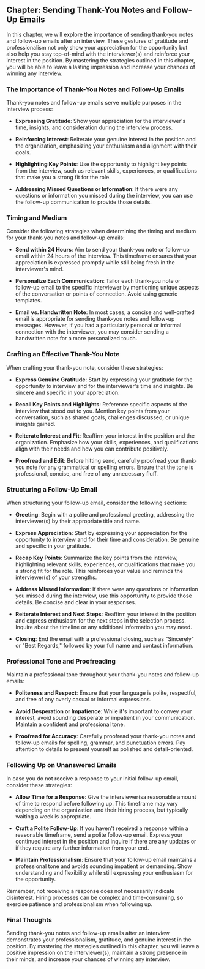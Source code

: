 Chapter: Sending Thank-You Notes and Follow-Up Emails
-----------------------------------------------------

In this chapter, we will explore the importance of sending thank-you notes and follow-up emails after an interview. These gestures of gratitude and professionalism not only show your appreciation for the opportunity but also help you stay top-of-mind with the interviewer(s) and reinforce your interest in the position. By mastering the strategies outlined in this chapter, you will be able to leave a lasting impression and increase your chances of winning any interview.

### The Importance of Thank-You Notes and Follow-Up Emails

Thank-you notes and follow-up emails serve multiple purposes in the interview process:

* **Expressing Gratitude**: Show your appreciation for the interviewer's time, insights, and consideration during the interview process.

* **Reinforcing Interest**: Reiterate your genuine interest in the position and the organization, emphasizing your enthusiasm and alignment with their goals.

* **Highlighting Key Points**: Use the opportunity to highlight key points from the interview, such as relevant skills, experiences, or qualifications that make you a strong fit for the role.

* **Addressing Missed Questions or Information**: If there were any questions or information you missed during the interview, you can use the follow-up communication to provide those details.

### Timing and Medium

Consider the following strategies when determining the timing and medium for your thank-you notes and follow-up emails:

* **Send within 24 Hours**: Aim to send your thank-you note or follow-up email within 24 hours of the interview. This timeframe ensures that your appreciation is expressed promptly while still being fresh in the interviewer's mind.

* **Personalize Each Communication**: Tailor each thank-you note or follow-up email to the specific interviewer by mentioning unique aspects of the conversation or points of connection. Avoid using generic templates.

* **Email vs. Handwritten Note**: In most cases, a concise and well-crafted email is appropriate for sending thank-you notes and follow-up messages. However, if you had a particularly personal or informal connection with the interviewer, you may consider sending a handwritten note for a more personalized touch.

### Crafting an Effective Thank-You Note

When crafting your thank-you note, consider these strategies:

* **Express Genuine Gratitude**: Start by expressing your gratitude for the opportunity to interview and for the interviewer's time and insights. Be sincere and specific in your appreciation.

* **Recall Key Points and Highlights**: Reference specific aspects of the interview that stood out to you. Mention key points from your conversation, such as shared goals, challenges discussed, or unique insights gained.

* **Reiterate Interest and Fit**: Reaffirm your interest in the position and the organization. Emphasize how your skills, experiences, and qualifications align with their needs and how you can contribute positively.

* **Proofread and Edit**: Before hitting send, carefully proofread your thank-you note for any grammatical or spelling errors. Ensure that the tone is professional, concise, and free of any unnecessary fluff.

### Structuring a Follow-Up Email

When structuring your follow-up email, consider the following sections:

* **Greeting**: Begin with a polite and professional greeting, addressing the interviewer(s) by their appropriate title and name.

* **Express Appreciation**: Start by expressing your appreciation for the opportunity to interview and for their time and consideration. Be genuine and specific in your gratitude.

* **Recap Key Points**: Summarize the key points from the interview, highlighting relevant skills, experiences, or qualifications that make you a strong fit for the role. This reinforces your value and reminds the interviewer(s) of your strengths.

* **Address Missed Information**: If there were any questions or information you missed during the interview, use this opportunity to provide those details. Be concise and clear in your responses.

* **Reiterate Interest and Next Steps**: Reaffirm your interest in the position and express enthusiasm for the next steps in the selection process. Inquire about the timeline or any additional information you may need.

* **Closing**: End the email with a professional closing, such as "Sincerely" or "Best Regards," followed by your full name and contact information.

### Professional Tone and Proofreading

Maintain a professional tone throughout your thank-you notes and follow-up emails:

* **Politeness and Respect**: Ensure that your language is polite, respectful, and free of any overly casual or informal expressions.

* **Avoid Desperation or Impatience**: While it's important to convey your interest, avoid sounding desperate or impatient in your communication. Maintain a confident and professional tone.

* **Proofread for Accuracy**: Carefully proofread your thank-you notes and follow-up emails for spelling, grammar, and punctuation errors. Pay attention to details to present yourself as polished and detail-oriented.

### Following Up on Unanswered Emails

In case you do not receive a response to your initial follow-up email, consider these strategies:

* **Allow Time for a Response**: Give the interviewer(sa reasonable amount of time to respond before following up. This timeframe may vary depending on the organization and their hiring process, but typically waiting a week is appropriate.

* **Craft a Polite Follow-Up**: If you haven't received a response within a reasonable timeframe, send a polite follow-up email. Express your continued interest in the position and inquire if there are any updates or if they require any further information from your end.

* **Maintain Professionalism**: Ensure that your follow-up email maintains a professional tone and avoids sounding impatient or demanding. Show understanding and flexibility while still expressing your enthusiasm for the opportunity.

Remember, not receiving a response does not necessarily indicate disinterest. Hiring processes can be complex and time-consuming, so exercise patience and professionalism when following up.

### Final Thoughts

Sending thank-you notes and follow-up emails after an interview demonstrates your professionalism, gratitude, and genuine interest in the position. By mastering the strategies outlined in this chapter, you will leave a positive impression on the interviewer(s), maintain a strong presence in their minds, and increase your chances of winning any interview.
